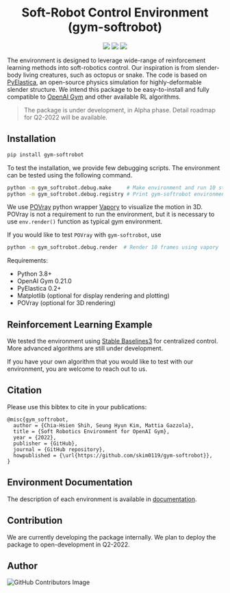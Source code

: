 <div align="center">

<h1> Soft-Robot Control Environment (gym-softrobot) </h1>
  <a href="https://github.com/skim0119/gym-softrobot/blob/main/LICENSE"><img src="https://img.shields.io/apm/l/atomic-design-ui.svg?style=flat"></a>
  <a href="https://github.com/skim0119/gym-softrobot"><img src="https://img.shields.io/github/release/skim0119/gym-softrobot.svg?style=flat"></a>
  <img src="https://github.com/skim0119/gym-softrobot/actions/workflows/main.yml/badge.svg?style=flat">
</div>

The environment is designed to leverage wide-range of reinforcement learning methods into soft-robotics control.
Our inspiration is from slender-body living creatures, such as octopus or snake.
The code is based on [PyElastica](https://github.com/GazzolaLab/PyElastica), an open-source physics simulation for highly-deformable slender structure.
We intend this package to be easy-to-install and fully compatible to [OpenAI Gym](https://github.com/openai/gym) and other available RL algorithms.

> The package is under development, in Alpha phase. Detail roadmap for Q2-2022 will be available.

## Installation

```bash
pip install gym-softrobot
```

To test the installation, we provide few debugging scripts.
The environment can be tested using the following command.

```bash
python -m gym_softrobot.debug.make     # Make environment and run 10 steps
python -m gym_softrobot.debug.registry # Print gym-softrobot environment
```

We use [POVray](https://wiki.povray.org/content/HowTo:Install_POV) python wrapper [Vapory](https://github.com/Zulko/vapory) to visualize the motion in 3D.
POVray is not a requirement to run the environment, but it is necessary to use `env.render()` function as typical gym environment.

If you would like to test `POVray` with `gym-softrobot`, use

```bash
python -m gym_softrobot.debug.render  # Render 10 frames using vapory
```

Requirements:
- Python 3.8+
- OpenAI Gym 0.21.0
- PyElastica 0.2+
- Matplotlib (optional for display rendering and plotting)	
- POVray (optional for 3D rendering)


## Reinforcement Learning Example

We tested the environment using [Stable Baselines3](https://github.com/DLR-RM/stable-baselines3) for centralized control.
More advanced algorithms are still under development.

If you have your own algorithm that you would like to test with our environment, you are welcome to reach out to us.

## Citation

Please use this bibtex to cite in your publications:

```
@misc{gym_softrobot,
  author = {Chia-Hsien Shih, Seung Hyun Kim, Mattia Gazzola},
  title = {Soft Robotics Environment for OpenAI Gym},
  year = {2022},
  publisher = {GitHub},
  journal = {GitHub repository},
  howpublished = {\url{https://github.com/skim0119/gym-softrobot}},
}
```

## Environment Documentation

The description of each environment is available in [documentation](docs/design.md).

## Contribution

We are currently developing the package internally.
We plan to deploy the package to open-development in Q2-2022.

## Author

![GitHub Contributors Image][badge-Contributors-image]

<!-- -->
[badge-CI]: https://github.com/skim0119/gym-softrobot/actions/workflows/main.yml/badge.svg
[badge-Contributors-image]: https://contrib.rocks/image?repo=skim0119/gym-softrobot
